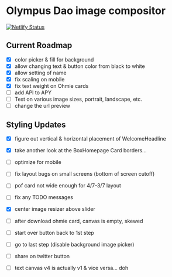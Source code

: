 # Olympus Dao image compositor

[![Netlify Status](https://api.netlify.com/api/v1/badges/92a140a3-d170-4b8f-b19c-30cc2ebf1e90/deploy-status)](https://app.netlify.com/sites/sharp-lichterman-549b48/deploys)

## Current Roadmap

- [x] color picker & fill for background
- [x] allow changing text & button color from black to white
- [x] allow setting of name
- [x] fix scaling on mobile
- [X] fix text weight on Ohmie cards
- [ ] add API to APY
- [ ] Test on various image sizes, portrait, landscape, etc.
- [ ] change the url preview

## Styling Updates

- [X] figure out vertical & horizontal placement of WelcomeHeadline
- [X] take another look at the BoxHomepage Card borders...

- [ ] optimize for mobile
- [ ] fix layout bugs on small screens (bottom of screen cutoff)
- [ ] pof card not wide enough for 4/7-3/7 layout
- [ ] fix any TODO messages

- [X] center image resizer above slider
- [ ] after download ohmie card, canvas is empty, skewed

- [ ] start over button back to 1st step
- [ ] go to last step (disable background image picker)

- [ ] share on twitter button

- [ ] text canvas v4 is actually v1 & vice versa... doh